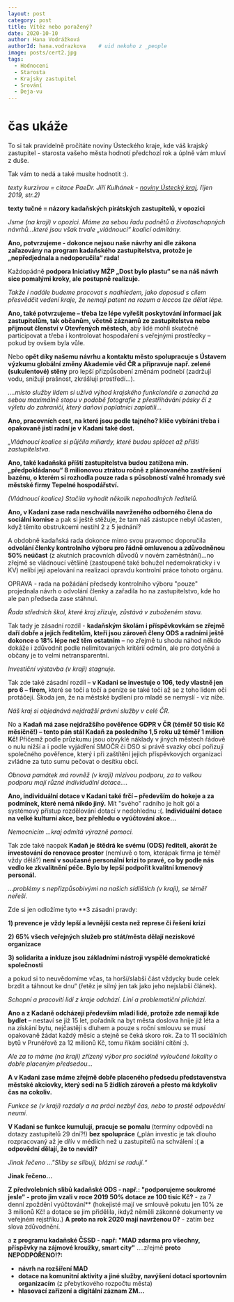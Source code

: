 ```yaml
---
layout: post
category: post
title: Vítěz nebo poražený?   
date: 2020-10-10
author: Hana Vodrážková
authorId: hana.vodrazkova    # uid nekoho z _people
image: posts/cert2.jpg
tags:
  - Hodnoceni
  - Starosta
  - Krajsky zastupitel
  - Srování
  - Deja-vu
---
```


# čas ukáže 



To si tak pravidelně pročítáte noviny Ústeckého kraje, kde váš krajský zastupitel - starosta vašeho města hodnotí předchozí rok a úplně vám mluví z duše.

Tak vám to nedá a také musíte hodnotit :).

*texty kurzívou = citace PaeDr. Jiří Kulhánek - [noviny Ústecký kraj](https://www.kr-ustecky.cz/assets/File.ashx?id_org=450018&id_dokumenty=1738202), říjen 2019, str.2)* 

**texty tučné = názory kadaňských pirátských zastupitelů, v opozici**

*Jsme (na kraji) v opozici. Máme za sebou řadu podnětů a životaschopných návrhů…které jsou však trvale „vládnoucí“ koalicí odmítány.*

**Ano, potvrzujeme - dokonce nejsou naše návrhy ani dle zákona zařazovány na program kadaňského zastupitelstva, protože je „nepředjednala a nedoporučila“ rada!**

Každopádně **podpora Iniciativy MŽP „Dost bylo plastu“ se na náš návrh sice pomalými kroky, ale postupně realizuje.**

*Takže i nadále budeme pracovat s nadhledem, jako doposud s cílem přesvědčit vedení kraje, že nemají patent na rozum a leccos lze dělat lépe.*

**Ano, také potvrzujeme – třeba lze lépe vyřešit poskytování informací jak zastupitelům, tak občanům, včetně záznamů ze zastupitelstva nebo přijmout členství v Otevřených městech,** aby lidé mohli skutečně participovat a třeba i kontrolovat hospodaření s veřejnými prostředky – pokud by ovšem byla vůle.


Nebo **opět díky našemu návrhu a kontaktu město spolupracuje s Ústavem výzkumu globální změny Akademie věd ČR a připravuje např. zelené (sukulentové) stěny** pro lepší přizpůsobení změnám podnebí (zadržují vodu, snižují prašnost, zkrášlují prostředí…).

*….místo služby lidem si užívá výhod krajského funkcionáře a zanechá za sebou maximálně stopu v podobě fotografie z přestřihávání pásky či z výletu do zahraničí, který daňoví poplatníci zaplatili…*

**Ano, pracovních cest, na které jsou podle tajného? klíče vybíráni třeba i opakovaně jistí radní je v Kadani také dost.**

*„Vládnoucí koalice si půjčila miliardy, které budou splácet až příští zastupitelstva.*

**Ano, také kadaňská příští zastupitelstva budou zatížena min. „předpokládanou“ 8 milionovou ztrátou ročně z plánovaného zastřešení bazénu, o kterém si rozhodla pouze rada s působností valné hromady své městské firmy Tepelné hospodářství.**

*(Vládnoucí koalice) Stačila vyhodit několik nepohodlných ředitelů.*

**Ano, v Kadani zase rada neschválila navrženého odborného člena do sociální komise** a pak si ještě stěžuje, že tam náš zástupce nebyl účasten, když těmito obstrukcemi nestihl 2 z 5 jednání?

A obdobně kadaňská rada dokonce mimo svou pravomoc doporučila **odvolání členky kontrolního výboru  pro řádně omluvenou a zdůvodněnou 50% neúčast** (z akutních pracovních důvodů v novém zaměstnání)...no zřejmě se vládnoucí většině (zastoupené také bohužel nedemokraticky i v KV) nelíbí její apelování na realizaci opravdu kontrolní práce tohoto orgánu.

OPRAVA - rada na požádání předsedy kontrolního výboru "pouze" projednala návrh o odvolání členky a zařadila ho na zastupitelstvo, kde ho ale pan předseda zase stáhnul. 

*Řada středních škol, které kraj zřizuje, zůstává v zuboženém stavu.*

Tak tady je zásadní rozdíl - **kadaňským školám i příspěvkovkám se zřejmě daří dobře a jejich ředitelům, kteří jsou zároveň členy ODS a radními ještě dokonce o 18% lépe než těm ostatním** – no zřejmě tu shodu náhod někdo dokáže i zdůvodnit podle nelimitovaných kritérií odměn, ale pro dotyčné a občany je to velmi netransparentní.

*Investiční výstavba (v kraji) stagnuje.*

Tak zde také zásadní rozdíl – **v Kadani se investuje o 106, tedy vlastně jen pro 6 – firem,** které se točí a točí a peníze se také točí až se z toho lidem oči protáčejí. Škoda jen, že na městské bydlení pro mladé se nemyslí - viz níže.

*Náš kraj si objednává nejdražší právní služby v celé ČR.*

No a **Kadaň má zase nejdražšího pověřence GDPR v ČR (téměř 50 tisíc Kč měsíčně!) – tento pán stál Kadaň za posledního 1,5 roku už téměř 1 milion Kč!** Přičemž podle průzkumu jsou obvyklé náklady v jiných městech řádově o nulu nižší a i podle vyjádření SMOČR či DSO si právě svazky obcí pořizují společného pověřence, který i při zaštítění jejich příspěvkových organizací zvládne za tuto sumu pečovat o desítku obcí.

*Obnova památek má rovněž (v kraji) mizivou podporu, za to velkou podporu mají různé individuální dotace….*

**Ano, individuální dotace v Kadani také frčí – především do hokeje a za podmínek, které nemá nikdo jiný.** Mít "svého" radního je holt gól a systémový přístup rozdělování dotací v nedohlednu :(. **Individuální dotace na velké kulturní akce, bez přehledu o vyúčtování akce...** 

*Nemocnicím …kraj odmítá výrazně pomoci.*

Tak zde také naopak **Kadaň je štědrá ke svému (ODS) řediteli, akorát že investování do renovace prostor** (nemluvě o tom, kterápak firma je téměř vždy dělá?) **není v současné personální krizi to pravé, co by podle nás vedlo ke zkvalitnění péče. Bylo by lepší podpořit kvalitní kmenový personál.**

*…problémy s nepřizpůsobivými na našich sídlištích (v kraji), se téměř neřeší.*

Zde si jen odložíme tyto **3 zásadní pravdy:

**1) prevence je vždy lepší a levnější cesta než represe či řešení krizí**

**2) 65% všech veřejných služeb pro stát/města dělají neziskové organizace**

**3) solidarita a inkluze jsou základními nástroji vyspělé demokratické společnosti** 

a pokud si to neuvědomíme včas, ta horší/slabší část vždycky bude celek brzdit a táhnout ke dnu“ (řetěz je silný jen tak jako jeho nejslabší článek).

*Schopní a pracovití lidí z kraje odchází. Líní a problematiční přichází.*

**Ano a z Kadaně odcházejí především mladí lidé, protože zde nemají kde bydlet** – nestaví se již 15 let, pořadník na byt města doslova hnije již léta a na získání bytu, nejčastěji s dluhem a pouze s roční smlouvu se musí opakovaně žádat každý měsíc a stejně se čeká skoro rok. Za to 11 sociálních bytů v Prunéřově za 12 milionů Kč, tomu říkám sociální cítění :). 

*Ale za to máme (na kraji) zřízený výbor pro sociálně vyloučené lokality o dobře placeným předsedou…*

**A v Kadani zase máme zřejmě dobře placeného předsedu představenstva městské akciovky, který sedí na 5 židlích zároveň a přesto má kdykoliv čas na cokoliv.**

*Funkce se (v kraji) rozdaly a na práci nezbyl čas, nebo to prostě odpovědní neumí.*

**V Kadani se funkce kumulují, pracuje se pomalu** (termíny odpovědí na dotazy zastupitelů 29 dní?!) **bez spolupráce** („plán investic je tak dlouho rozpracovaný až je dřív v médiích než u zastupitelů na schválení :( **a odpovědní dělají, že to nevidí?**

*Jinak řečeno ..."Sliby se slibují, blázni se radují.“* 

**Jinak řečeno...**

**Z předvolebních slibů kadaňské ODS - např.:
"podporujeme soukromé jesle" - proto jim vzali v roce 2019 50% dotace ze 100 tisíc Kč?** - za 7 denní zpoždění vyúčtování** (hokejisté mají ve smlouvě pokutu jen 10% ze 3 milionů Kč! a dotace se jim přidělila, ikdyž něměli zákonné dokumenty ve veřejném rejstříku.) **A proto na rok 2020 mají navrženou 0?** - zatím bez slova zdůvodnění.

a **z programu kadaňské ČSSD - např: "MAD zdarma pro všechny, příspěvky na zájmové kroužky, smart city"** ....zřejmě **proto NEPODPOŘENO!?:** 
* **návrh na rozšíření MAD**
* **dotace na komunitní aktivity a jiné služby, navýšení dotací sportovním organizacím** (z přebytkového rozpočtu města)
* **hlasovací zařízení a digitální záznam ZM...** 

